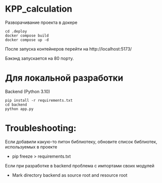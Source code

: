 # KPP_calculation
Разворачивание проекта в докере
~~~
cd .deploy
docker compose build
docker compose up -d
~~~

После запуска контейнеров перейти на http://localhost:5173/

Бэкэнд запускается на 80 порту.

# Для локальной разработки 
Backend (Python 3.10)
~~~
pip install -r requirements.txt
cd backend
python app.py
~~~

# Troubleshooting:
Если добавили какую-то питон библиотеку, обновите список библиотек, используемых в проекте

- pip freeze > requirements.txt

Если при разработке в backend проблема с импортами своих модулей

- Mark directory backend as source root and resource root 